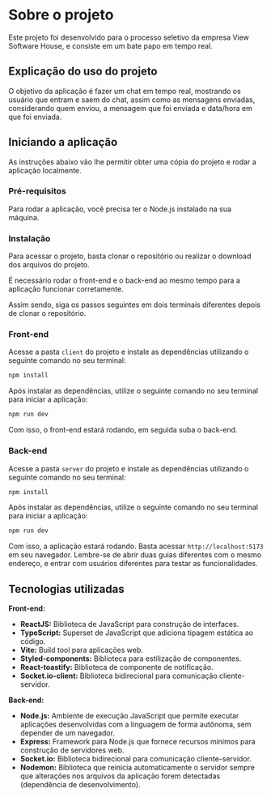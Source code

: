 # Sobre o projeto

Este projeto foi desenvolvido para o processo seletivo da empresa View Software House, e consiste em um bate papo em tempo real.

## Explicação do uso do projeto

O objetivo da aplicação é fazer um chat em tempo real, mostrando os usuário que entram e saem do chat, assim como as mensagens enviadas, considerando quem enviou, a mensagem que foi enviada e data/hora em que foi enviada.

## Iniciando a aplicação

As instruções abaixo vão lhe permitir obter uma cópia do projeto e rodar a aplicação localmente.

### Pré-requisitos

Para rodar a aplicação, você precisa ter o Node.js instalado na sua máquina.

### Instalação

Para acessar o projeto, basta clonar o repositório ou realizar o download dos arquivos do projeto.

É necessário rodar o front-end e o back-end ao mesmo tempo para a aplicação funcionar corretamente.

Assim sendo, siga os passos seguintes em dois terminais diferentes depois de clonar o repositório.

### Front-end

Acesse a pasta `client` do projeto e instale as dependências utilizando o seguinte comando no seu terminal:

```sh
npm install
```

Após instalar as dependências, utilize o seguinte comando no seu terminal para iniciar a aplicação:

```sh
npm run dev
```

Com isso, o front-end estará rodando, em seguida suba o back-end.

### Back-end

Acesse a pasta `server` do projeto e instale as dependências utilizando o seguinte comando no seu terminal:

```sh
npm install
```

Após instalar as dependências, utilize o seguinte comando no seu terminal para iniciar a aplicação:

```sh
npm run dev
```

Com isso, a aplicação estará rodando. Basta acessar <code>http://localhost:5173</code> em seu navegador. Lembre-se de abrir duas guias diferentes com o mesmo endereço, e entrar com usuários diferentes para testar as funcionalidades.

## Tecnologias utilizadas

<b>Front-end:</b>

- <b>ReactJS:</b> Biblioteca de JavaScript para construção de interfaces.
- <b>TypeScript:</b> Superset de JavaScript que adiciona tipagem estática ao código.
- <b>Vite:</b> Build tool para aplicações web.
- <b>Styled-components:</b> Biblioteca para estilização de componentes.
- <b>React-toastify:</b> Biblioteca de componente de notificação.
- <b>Socket.io-client:</b> Biblioteca bidirecional para comunicação cliente-servidor.

<b>Back-end:</b>

- <b>Node.js:</b> Ambiente de execução JavaScript que permite executar aplicações desenvolvidas com a linguagem de forma autônoma, sem depender de um navegador.
- <b>Express:</b> Framework para Node.js que fornece recursos mínimos para construção de servidores web.
- <b>Socket.io:</b> Biblioteca bidirecional para comunicação cliente-servidor.
- <b>Nodemon:</b> Biblioteca que reinicia automaticamente o servidor sempre que alterações nos arquivos da aplicação forem detectadas (dependência de desenvolvimento).
